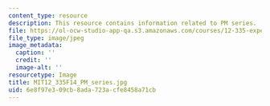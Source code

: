```yaml
---
content_type: resource
description: This resource contains information related to PM series.
file: https://ol-ocw-studio-app-qa.s3.amazonaws.com/courses/12-335-experimental-atmospheric-chemistry-fall-2014/6e8f97e309cb8ada723acfe8458a71cb_MIT12_335F14_PM_series.jpg
file_type: image/jpeg
image_metadata:
  caption: ''
  credit: ''
  image-alt: ''
resourcetype: Image
title: MIT12_335F14_PM_series.jpg
uid: 6e8f97e3-09cb-8ada-723a-cfe8458a71cb
---
```

